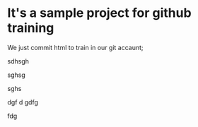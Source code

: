 # It's a sample project for github training


We just commit html to train in our git accaunt;

sdhsgh

sghsg

sghs

dgf
d
gdfg

fdg
